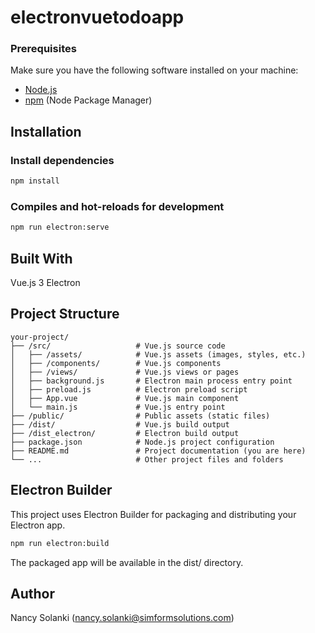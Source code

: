 # electronvuetodoapp

### Prerequisites
Make sure you have the following software installed on your machine:

- [Node.js](https://nodejs.org/)
- [npm](https://www.npmjs.com/) (Node Package Manager)

## Installation

### Install dependencies
```bash
npm install
```

### Compiles and hot-reloads for development
```bash
npm run electron:serve
```
## Built With
Vue.js 3
Electron

## Project Structure


```
your-project/
├── /src/                   # Vue.js source code
│   ├── /assets/            # Vue.js assets (images, styles, etc.)
│   ├── /components/        # Vue.js components
│   ├── /views/             # Vue.js views or pages
│   ├── background.js       # Electron main process entry point
│   ├── preload.js          # Electron preload script
│   ├── App.vue             # Vue.js main component
│   └── main.js             # Vue.js entry point
├── /public/                # Public assets (static files)
├── /dist/                  # Vue.js build output
├── /dist_electron/         # Electron build output
├── package.json            # Node.js project configuration
├── README.md               # Project documentation (you are here)
└── ...                     # Other project files and folders

```

## Electron Builder
This project uses Electron Builder for packaging and distributing your Electron app.

```bash
npm run electron:build

```
The packaged app will be available in the dist/ directory.

## Author

Nancy Solanki ([nancy.solanki@simformsolutions.com](mailto:nancy.solanki@simformsolutions.com))

